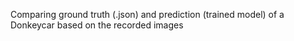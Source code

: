 Comparing ground truth (.json) and prediction (trained model) of a Donkeycar based on the recorded images
